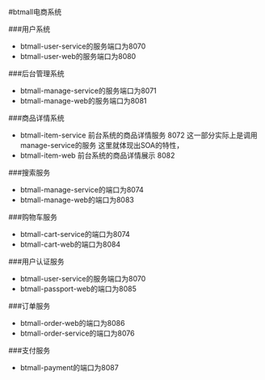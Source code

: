 #btmall电商系统

###用户系统
- btmall-user-service的服务端口为8070
- btmall-user-web的服务端口为8080


###后台管理系统
- btmall-manage-service的服务端口为8071
- btmall-manage-web的服务端口为8081


###商品详情系统
- btmall-item-service 前台系统的商品详情服务 8072
    这一部分实际上是调用manage-service的服务
    这里就体现出SOA的特性，
- btmall-item-web 前台系统的商品详情展示 8082


###搜索服务
- btmall-manage-service的端口为8074
- btmall-manage-web的端口为8083

###购物车服务
- btmall-cart-service的端口为8074
- btmall-cart-web的端口为8084

###用户认证服务
- btmall-user-service的服务端口为8070
- btmall-passport-web的端口为8085

###订单服务
- btmall-order-web的端口为8086
- btmall-order-service的端口为8076


###支付服务
- btmall-payment的端口为8087